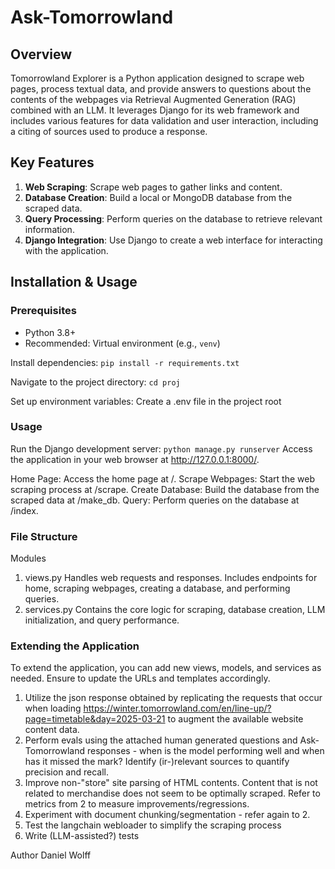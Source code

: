 # Ask-Tomorrowland

## Overview
Tomorrowland Explorer is a Python application designed to scrape web pages, process textual data, and provide answers to questions about the contents of the webpages via Retrieval Augmented Generation (RAG) combined with an LLM. It leverages Django for its web framework and includes various features for data validation and user interaction, including a citing of sources used to produce a response.

## Key Features
1. **Web Scraping**: Scrape web pages to gather links and content.
2. **Database Creation**: Build a local or MongoDB database from the scraped data.
3. **Query Processing**: Perform queries on the database to retrieve relevant information.
4. **Django Integration**: Use Django to create a web interface for interacting with the application.

## Installation & Usage

### Prerequisites
- Python 3.8+
- Recommended: Virtual environment (e.g., `venv`)

Install dependencies:
`pip install -r requirements.txt`

Navigate to the project directory:
`cd proj`

Set up environment variables: Create a .env file in the project root

### Usage
Run the Django development server:
`python manage.py runserver`
Access the application in your web browser at http://127.0.0.1:8000/.

Home Page: Access the home page at /.
Scrape Webpages: Start the web scraping process at /scrape.
Create Database: Build the database from the scraped data at /make_db.
Query: Perform queries on the database at /index.

### File Structure
Modules
1. views.py
Handles web requests and responses.
Includes endpoints for home, scraping webpages, creating a database, and performing queries.
2. services.py
Contains the core logic for scraping, database creation, LLM initialization, and query performance.

### Extending the Application
To extend the application, you can add new views, models, and services as needed. Ensure to update the URLs and templates accordingly.

1. Utilize the json response obtained by replicating the requests that occur when loading  https://winter.tomorrowland.com/en/line-up/?page=timetable&day=2025-03-21 to augment the available website content data.
2. Perform evals using the attached human generated questions and Ask-Tomorrowland responses - when is the model performing well and when has it missed the mark? Identify (ir-)relevant sources to quantify precision and recall.
3. Improve non-"store" site parsing of HTML contents. Content that is not related to merchandise does not seem to be optimally scraped. Refer to metrics from 2 to measure improvements/regressions.
4. Experiment with document chunking/segmentation - refer again to 2.
5. Test the langchain webloader to simplify the scraping process
6. Write (LLM-assisted?) tests


Author
Daniel Wolff